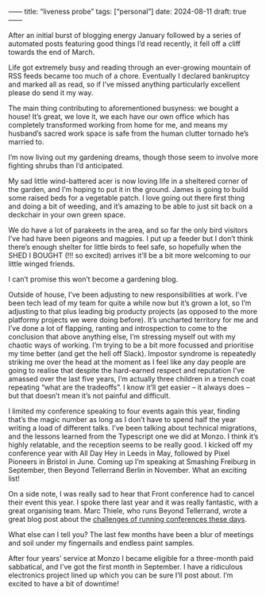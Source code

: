 ——
title: “liveness probe”
tags: [“personal”]
date: 2024-08-11
draft: true
——

After an initial burst of blogging energy January followed by a series of automated posts featuring good things I’d read recently, it fell off a cliff towards the end of March. 

Life got extremely busy and reading through an ever-growing mountain of RSS feeds became too much of a chore. Eventually I declared bankruptcy and marked all as read, so if I’ve missed anything particularly excellent please do send it my way. 

The main thing contributing to aforementioned busyness: we bought a house! It’s great, we love it, we each have our own office which has completely transformed working from home for me, and means my husband’s sacred work space is safe from the human clutter tornado he’s married to. 

I’m now living out my gardening dreams, though those seem to involve more fighting shrubs than I’d anticipated.

My sad little wind-battered acer is now loving life in a sheltered corner of the garden, and I’m hoping to put it in the ground. James is going to build some raised beds for a vegetable patch. I love going out there first thing and doing a bit of weeding, and it’s amazing to be able to just sit back on a deckchair in your own green space. 

We do have a lot of parakeets in the area, and so far the only bird visitors I’ve had have been pigeons and magpies. I put up a feeder but I don’t think there’s enough shelter for little birds to feel safe, so hopefully when the SHED I BOUGHT (!!! so excited) arrives it’ll be a bit more welcoming to our little winged friends. 

I can’t promise this won’t become a gardening blog.

Outside of house, I’ve been adjusting to new responsibilities at work. I’ve been tech lead of my team for quite a while now but it’s grown a lot, so I’m adjusting to that plus leading big producty projects (as opposed to the more platformy projects we were doing before). It’s uncharted territory for me and I’ve done a lot of flapping, ranting and introspection to come to the conclusion that above anything else, I’m stressing myself out with my chaotic ways of working. I’m trying to be a bit more focussed and prioritise my time better (and get the hell off Slack). Impostor syndrome is repeatedly striking me over the head at the moment as I feel like any day people are going to realise that despite the hard-earned respect and reputation I’ve amassed over the last five years, I’m actually three children in a trench coat repeating  “what are the tradeoffs”. I know it’ll get easier &ndash; it always does &ndash; but that doesn’t mean it’s not painful and difficult. 

I limited my conference speaking to four events again this year, finding that’s the magic number as long as I don’t have to spend half the year writing a load of different talks. I’ve been talking about technical migrations, and the lessons learned from the Typescript one we did at Monzo. I think it’s highly relatable, and the reception seems to be really good. I kicked off my conference year with All Day Hey in Leeds in May, followed by Pixel Pioneers in Bristol in June. Coming up I’m speaking at Smashing Freiburg in September, then Beyond Tellerrand Berlin in November. What an exciting list!

On a side note, I was really sad to hear that Front conference had to cancel their event this year. I spoke there last year and it was really fantastic, with a great organising team. Marc Thiele, who runs Beyond Tellerrand, wrote a great blog post about the [challenges of running conferences these days](https://marcthiele.com/notes/state-of-events-2024).

What else can I tell you? The last few months have been a blur of meetings and soil under my fingernails and endless paint samples. 

After four years’ service at Monzo I became eligible for a three-month paid sabbatical, and I’ve got the first month in September. I have a ridiculous electronics project lined up which you can be sure I’ll post about. I’m excited to have a bit of downtime! 